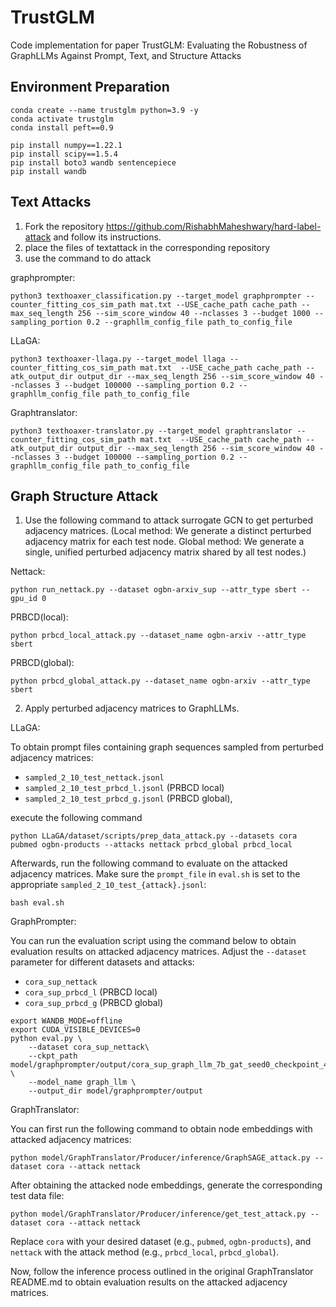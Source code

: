 # TrustGLM
Code implementation for paper TrustGLM: Evaluating the Robustness of GraphLLMs Against Prompt, Text, and Structure Attacks

## Environment Preparation

```
conda create --name trustglm python=3.9 -y
conda activate trustglm
conda install peft==0.9

pip install numpy==1.22.1
pip install scipy==1.5.4
pip install boto3 wandb sentencepiece
pip install wandb
```

## Text Attacks
1. Fork the repository https://github.com/RishabhMaheshwary/hard-label-attack and follow its instructions.
2. place the files of textattack in the corresponding repository
3. use the command to do attack

graphprompter:
```
python3 texthoaxer_classification.py --target_model graphprompter --counter_fitting_cos_sim_path mat.txt --USE_cache_path cache_path --max_seq_length 256 --sim_score_window 40 --nclasses 3 --budget 1000 --sampling_portion 0.2 --graphllm_config_file path_to_config_file
```
LLaGA:
```
python3 texthoaxer-llaga.py --target_model llaga --counter_fitting_cos_sim_path mat.txt  --USE_cache_path cache_path --atk_output_dir output_dir --max_seq_length 256 --sim_score_window 40 --nclasses 3 --budget 100000 --sampling_portion 0.2 --graphllm_config_file path_to_config_file
```
Graphtranslator:
```
python3 texthoaxer-translator.py --target_model graphtranslator --counter_fitting_cos_sim_path mat.txt  --USE_cache_path cache_path --atk_output_dir output_dir --max_seq_length 256 --sim_score_window 40 --nclasses 3 --budget 100000 --sampling_portion 0.2 --graphllm_config_file path_to_config_file

```
## Graph Structure Attack
1. Use the following command to attack surrogate GCN to get perturbed adjacency matrices. (Local method: We generate a distinct perturbed adjacency matrix for each test node. Global method: We generate a single, unified perturbed adjacency matrix shared by all test nodes.)

Nettack:
```
python run_nettack.py --dataset ogbn-arxiv_sup --attr_type sbert --gpu_id 0
```

PRBCD(local):
```
python prbcd_local_attack.py --dataset_name ogbn-arxiv --attr_type sbert
```

PRBCD(global):
```
python prbcd_global_attack.py --dataset_name ogbn-arxiv --attr_type sbert
```
2. Apply perturbed adjacency matrices to GraphLLMs.

LLaGA:

To obtain prompt files containing graph sequences sampled from perturbed adjacency matrices:

- `sampled_2_10_test_nettack.jsonl`
- `sampled_2_10_test_prbcd_l.jsonl` (PRBCD local)
- `sampled_2_10_test_prbcd_g.jsonl` (PRBCD global),
  
execute the following command
```
python LLaGA/dataset/scripts/prep_data_attack.py --datasets cora pubmed ogbn-products --attacks nettack prbcd_global prbcd_local
```

Afterwards, run the following command to evaluate on the attacked adjacency matrices. Make sure the `prompt_file` in `eval.sh` is set to the appropriate `sampled_2_10_test_{attack}.jsonl`:
```
bash eval.sh
```

GraphPrompter:

You can run the evaluation script using the command below to obtain evaluation results on attacked adjacency matrices. Adjust the `--dataset` parameter for different datasets and attacks:
- `cora_sup_nettack`
- `cora_sup_prbcd_l` (PRBCD local)
- `cora_sup_prbcd_g` (PRBCD global)

```
export WANDB_MODE=offline
export CUDA_VISIBLE_DEVICES=0
python eval.py \
    --dataset cora_sup_nettack\
    --ckpt_path model/graphprompter/output/cora_sup_graph_llm_7b_gat_seed0_checkpoint_4.pth \
    --model_name graph_llm \
    --output_dir model/graphprompter/output
```
GraphTranslator:

You can first run the following command to obtain node embeddings with attacked adjacency matrices:
```
python model/GraphTranslator/Producer/inference/GraphSAGE_attack.py --dataset cora --attack nettack
```
After obtaining the attacked node embeddings, generate the corresponding test data file:
```
python model/GraphTranslator/Producer/inference/get_test_attack.py --dataset cora --attack nettack
```
Replace `cora` with your desired dataset (e.g., `pubmed`, `ogbn-products`), and `nettack` with the attack method (e.g., `prbcd_local`, `prbcd_global`).

Now, follow the inference process outlined in the original GraphTranslator README.md to obtain evaluation results on the attacked adjacency matrices.
